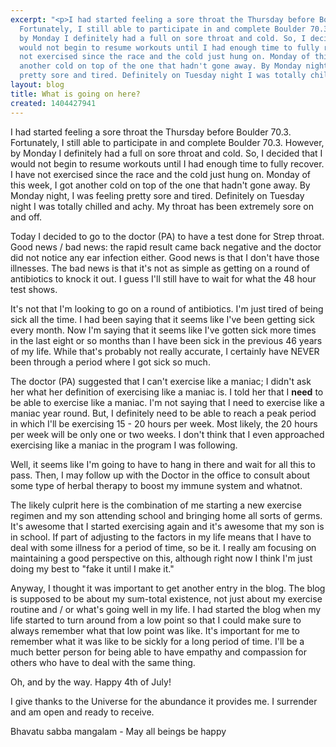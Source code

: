 ```yaml
---
excerpt: "<p>I had started feeling a sore throat the Thursday before Boulder 70.3.
  Fortunately, I still able to participate in and complete Boulder 70.3. However,
  by Monday I definitely had a full on sore throat and cold. So, I decided that I
  would not begin to resume workouts until I had enough time to fully recover. I have
  not exercised since the race and the cold just hung on. Monday of this week, I got
  another cold on top of the one that hadn't gone away. By Monday night, I was feeling
  pretty sore and tired. Definitely on Tuesday night I was totally chilled and achy."
layout: blog
title: What is going on here?
created: 1404427941
---
```

<p>I had started feeling a sore throat the Thursday before Boulder 70.3. Fortunately, I still able to participate in and complete Boulder 70.3. However, by Monday I definitely had a full on sore throat and cold. So, I decided that I would not begin to resume workouts until I had enough time to fully recover. I have not exercised since the race and the cold just hung on. Monday of this week, I got another cold on top of the one that hadn't gone away. By Monday night, I was feeling pretty sore and tired. Definitely on Tuesday night I was totally chilled and achy. My throat has been extremely sore on and off.</p><p>Today I decided to go to the doctor (PA) to have a test done for Strep throat. Good news / bad news: the rapid result came back negative and the doctor did not notice any ear infection either. Good news is that I don't have those illnesses. The bad news is that it's not as simple as getting on a round of antibiotics to knock it out. I guess I'll still have to wait for what the 48 hour test shows.</p><p>It's not that I'm looking to go on a round of antibiotics. I'm just tired of being sick all the time. I had been saying that it seems like I've been getting sick every month. Now I'm saying that it seems like I've gotten sick more times in the last eight or so months than I have been sick in the previous 46 years of my life. While that's probably not really accurate, I certainly have NEVER been through a period where I got sick so much.</p><p>The doctor (PA) suggested that I can't exercise like a maniac; I didn't ask her what her definition of exercising like a maniac is. I told her that I <strong>need</strong> to be able to exercise like a maniac. I'm not saying that I need to exercise like a maniac year round. But, I definitely need to be able to reach a peak period in which I'll be exercising 15 - 20 hours per week. Most likely, the 20 hours per week will be only one or two weeks. I don't think that I even approached exercising like a maniac in the program I was following.</p><p>Well, it seems like I'm going to have to hang in there and wait for all this to pass. Then, I may follow up with the Doctor in the office to consult about some type of herbal therapy to boost my immune system and whatnot.</p><p>The likely culprit here is the combination of me starting a new exercise regimen and my son attending school and bringing home all sorts of germs. It's awesome that I started exercising again and it's awesome that my son is in school. If part of adjusting to the factors in my life means that I have to deal with some illness for a period of time, so be it. I really am focusing on maintaining a good perspective on this, although right now I think I'm just doing my best to "fake it until I make it."</p><p>Anyway, I thought it was important to get another entry in the blog. The blog is supposed to be about my sum-total existence, not just about my exercise routine and / or what's going well in my life. I had started the blog when my life started to turn around from a low point so that I could make sure to always remember what that low point was like. It's important for me to remember what it was like to be sickly for a long period of time. I'll be a much better person for being able to have empathy and compassion for others who have to deal with the same thing.</p><p>Oh, and by the way. Happy 4th of July!</p><p>I give thanks to the Universe for the abundance it provides me. I surrender and am open and ready to receive.</p>
<p>Bhavatu sabba mangalam - May all beings be happy</p>
